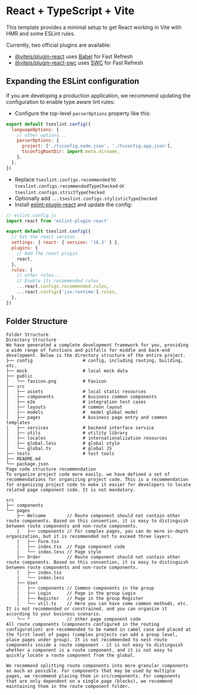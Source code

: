 # React + TypeScript + Vite

This template provides a minimal setup to get React working in Vite with HMR and some ESLint rules.

Currently, two official plugins are available:

- [@vitejs/plugin-react](https://github.com/vitejs/vite-plugin-react/blob/main/packages/plugin-react/README.md) uses [Babel](https://babeljs.io/) for Fast Refresh
- [@vitejs/plugin-react-swc](https://github.com/vitejs/vite-plugin-react-swc) uses [SWC](https://swc.rs/) for Fast Refresh

## Expanding the ESLint configuration

If you are developing a production application, we recommend updating the configuration to enable type aware lint rules:

- Configure the top-level `parserOptions` property like this:

```js
export default tseslint.config({
  languageOptions: {
    // other options...
    parserOptions: {
      project: ['./tsconfig.node.json', './tsconfig.app.json'],
      tsconfigRootDir: import.meta.dirname,
    },
  },
})
```

- Replace `tseslint.configs.recommended` to `tseslint.configs.recommendedTypeChecked` or `tseslint.configs.strictTypeChecked`
- Optionally add `...tseslint.configs.stylisticTypeChecked`
- Install [eslint-plugin-react](https://github.com/jsx-eslint/eslint-plugin-react) and update the config:

```js
// eslint.config.js
import react from 'eslint-plugin-react'

export default tseslint.config({
  // Set the react version
  settings: { react: { version: '18.3' } },
  plugins: {
    // Add the react plugin
    react,
  },
  rules: {
    // other rules...
    // Enable its recommended rules
    ...react.configs.recommended.rules,
    ...react.configs['jsx-runtime'].rules,
  },
})
```

## Folder Structure
```shell
Folder Structure
Directory Structure
We have generated a complete development framework for you, providing a wide range of functions and pitfalls for middle and back-end development. Below is the directory structure of the entire project. 
├── config                   # config, including routing, building, etc.
├── mock                     # local mock data
├── public
│   └── favicon.png          # Favicon
├── src
│   ├── assets               # local static resources
│   ├── components           # business common components
│   ├── e2e                  # integration test cases
│   ├── layouts              # common layout
│   ├── models               #  model global model
│   ├── pages                # business page entry and common templates
│   ├── services             # backend interface service
│   ├── utils                # utility library
│   ├── locales              # internationalization resources
│   ├── global.less          # global style
│   └── global.ts            # global JS
├── tests                    # test tools
├── README.md
└── package.json
Page code structure recommendation
To organize project code more easily, we have defined a set of recommendations for organizing project code. This is a recommendation for organizing project code to make it easier for developers to locate related page component code. It is not mandatory.

src
├── components
└── pages
    ├── Welcome        // Route component should not contain other route components. Based on this convention, it is easy to distinguish between route components and non-route components.
    |   ├── components // For complex pages, you can do more in-depth organization, but it is recommended not to exceed three layers.
    |   ├── Form.tsx
    |   ├── index.tsx  // Page component code
    |   └── index.less // Page style
    ├── Order          // Route component should not contain other route components. Based on this convention, it is easy to distinguish between route components and non-route components.
    |   ├── index.tsx
    |   └── index.less
    ├── User
    |   ├── components // Common components in the group
    |   ├── Login      // Page in the group Login
    |   ├── Register   // Page in the group Register
    |   └── util.ts    // Here you can have some common methods, etc. It is not recommended or constrained, and you can organize it according to your business scenario.
    └── *              // other page component code
All route components (components configured in the routing configuration) are recommended to be named in camel case and placed at the first level of pages (complex projects can add a group level, place pages under group). It is not recommended to nest route components inside a route component - it is not easy to distinguish whether a component is a route component, and it is not easy to quickly locate a route component from the global.

We recommend splitting route components into more granular components as much as possible. For components that may be used by multiple pages, we recommend placing them in src/components. For components that are only dependent on a single page (blocks), we recommend maintaining them in the route component folder.
```
